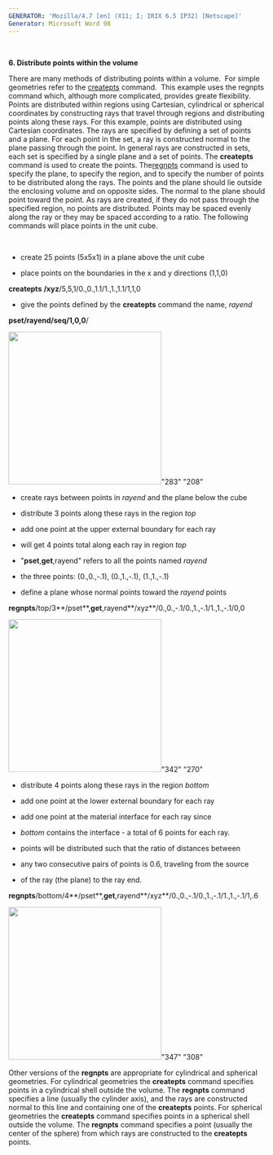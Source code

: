 ```yaml
---
GENERATOR: 'Mozilla/4.7 [en] (X11; I; IRIX 6.5 IP32) [Netscape]'
Generator: Microsoft Word 98
---
```


 

 **6. Distribute points within the volume**

There are many methods of distributing points within a volume.  For
simple geometries refer to the [createpts](createpts.md) command. 
This example uses the regnpts command which, although more complicated,
provides greate flexibility.  Points are distributed within regions
using Cartesian, cylindrical or spherical coordinates by constructing
rays that travel through regions and distributing points along these
rays. For this example, points are distributed using Cartesian
coordinates. The rays are specified by defining a set of points and a
plane. For each point in the set, a ray is constructed normal to the
plane passing through the point. In general rays are constructed in
sets, each set is specified by a single plane and a set of points. The
**createpts** command is used to create the points. The[regnpts](REGNPTS.md) command is used to specify the plane, to specify
the region, and to specify the number of points to be distributed along
the rays. The points and the plane should lie outside the enclosing
volume and on opposite sides. The normal to the plane should point
toward the point. As rays are created, if they do not pass through the
specified region, no points are distributed. Points may be spaced evenly
along the ray or they may be spaced according to a ratio. The following
commands will place points in the unit cube.

 


* create 25 points (5x5x1) in a plane above the unit cube


* place points on the boundaries in the x and y directions (1,1,0)

**createpts** **/xyz**/5,5,1/0.,0.,1.1/1.,1.,1.1/1,1,0


* give the points defined by the **createpts** command the name,
*rayend*

**pset/rayend/seq/1,0,0**/

<img height="300" width="300" src="Image226.gif">"283" "208"


* create rays between points in *rayend* and the plane below the cube


* distribute 3 points along these rays in the region *top*


* add one point at the upper external boundary for each ray


* will get 4 points total along each ray in region *top*


* "**pset**,**get**,rayend" refers to all the points named *rayend*


* the three points: (0.,0.,-.1), (0.,1.,-.1), (1.,1.,-.1)


* define a plane whose normal points toward the *rayend* points

**regnpts**/top/3**/pset**,**get**,rayend**/xyz**/0.,0.,-.1/0.,1.,-.1/1.,1.,-.1/0,0

<img height="300" width="300" src="Image227.gif">"342" "270"


* distribute 4 points along these rays in the region *bottom*


* add one point at the lower external boundary for each ray


* add one point at the material interface for each ray since


* *bottom* contains the interface - a total of 6 points for each ray.


* points will be distributed such that the ratio of distances between


* any two consecutive pairs of points is 0.6, traveling from the source


* of the ray (the plane) to the ray end.

**regnpts**/bottom/4**/pset**,**get**,rayend**/xyz**/0.,0.,-.1/0.,1.,-.1/1.,1.,-.1/1,.6

<img height="300" width="300" src="Image228.gif">"347" "308"

Other versions of the **regnpts** are appropriate for cylindrical and
spherical geometries. For cylindrical geometries the **createpts**
command specifies points in a cylindrical shell outside the volume. The
**regnpts** command specifies a line (usually the cylinder axis), and
the rays are constructed normal to this line and containing one of the
**createpts** points. For spherical geometries the **createpts** command
specifies points in a spherical shell outside the volume. The
**regnpts** command specifies a point (usually the center of the sphere)
from which rays are constructed to the **createpts** points.
